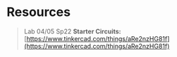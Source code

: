 




# Resources
> Lab 04/05 Sp22
> **Starter Circuits:** [https://www.tinkercad.com/things/aRe2nzHG81f](https://www.tinkercad.com/things/aRe2nzHG81f)

